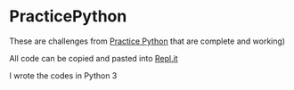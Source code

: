 # PracticePython
These are challenges from [Practice Python](http://www.practicepython.org/) that are complete and working)

All code can be copied and pasted into [Repl.it](https://repl.it/)

I wrote the codes in Python 3 
